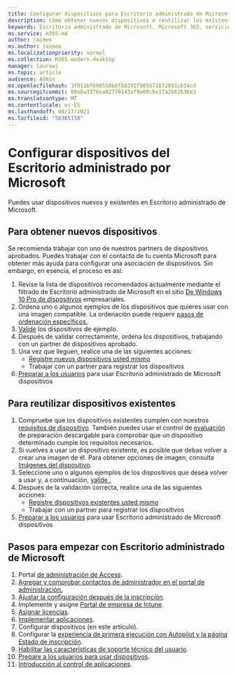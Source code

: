 ```yaml
---
title: Configurar dispositivos para Escritorio administrado de Microsoft
description: Cómo obtener nuevos dispositivos o reutilizar los existentes que califiquen
keywords: Escritorio administrado de Microsoft, Microsoft 365, servicio, documentación
ms.service: m365-md
author: jaimeo
ms.author: jaimeo
ms.localizationpriority: normal
ms.collection: M365-modern-desktop
manager: laurawi
ms.topic: article
audience: Admin
ms.openlocfilehash: 3f9116f698558b0fb8391f985671872891cbf4cd
ms.sourcegitcommit: 00a8a3376ea02770143af9a80cbe17a2b62636e3
ms.translationtype: MT
ms.contentlocale: es-ES
ms.lasthandoff: 08/17/2021
ms.locfileid: "58365158"
---
```

# <a name="set-up-microsoft-managed-desktop-devices"></a>Configurar dispositivos del Escritorio administrado por Microsoft

Puedes usar dispositivos nuevos y existentes en Escritorio administrado de Microsoft.

## <a name="to-obtain-new-devices"></a>Para obtener nuevos dispositivos

Se recomienda trabajar con uno de nuestros partners de dispositivos aprobados. Puedes trabajar con el contacto de tu cuenta Microsoft para obtener más ayuda para configurar una asociación de dispositivos. Sin embargo, en esencia, el proceso es así:

1. Revise la lista de dispositivos recomendados actualmente mediante el filtrado de Escritorio administrado de Microsoft en el sitio [De Windows 10 Pro de dispositivos](https://www.microsoft.com/windowsforbusiness/view-all-devices) empresariales.
2. Ordena uno o algunos ejemplos de los dispositivos que quieres usar con una imagen compatible. La ordenación puede requerir [pasos de ordenación específicos.](../service-description/device-images.md)
3. [Valide](validate-device.md) los dispositivos de ejemplo.
5. Después de validar correctamente, ordena los dispositivos, trabajando con un partner de dispositivos aprobado.
6. Una vez que lleguen, realice una de las siguientes acciones:
    - [Registre nuevos dispositivos usted mismo](register-devices-self.md)
    - Trabajar con un partner para registrar los dispositivos
7. [Preparar a los usuarios](get-started-devices.md) para usar Escritorio administrado de Microsoft dispositivos

## <a name="to-reuse-existing-devices"></a>Para reutilizar dispositivos existentes

1. Compruebe que los dispositivos existentes cumplen con nuestros [requisitos de dispositivo](../service-description/device-requirements.md). También puedes usar el control de [evaluación](../get-ready/readiness-assessment-downloadable.md) de preparación descargable para comprobar que un dispositivo determinado cumple los requisitos necesarios. 
2. Si vuelves a usar un dispositivo existente, es posible que debas volver a crear una imagen de él. Para obtener opciones de imagen, consulta [Imágenes del dispositivo](../service-description/device-images.md).
3. Seleccione uno o algunos ejemplos de los dispositivos que desea volver a usar y, a continuación, [valide .](validate-device.md)
4. Después de la validación correcta, realice una de las siguientes acciones:
    - [Registre dispositivos existentes usted mismo](register-reused-devices-self.md)
    - Trabajar con un partner para registrar los dispositivos
5. [Preparar a los usuarios](get-started-devices.md) para usar Escritorio administrado de Microsoft dispositivos

## <a name="steps-to-get-started-with-microsoft-managed-desktop"></a>Pasos para empezar con Escritorio administrado de Microsoft

1. Portal [de administración de Access](access-admin-portal.md).
1. [Agregar y comprobar contactos de administrador en el portal de administración.](add-admin-contacts.md)
1. [Ajustar la configuración después de la inscripción](conditional-access.md).
1. Implemente y asigne [Portal de empresa de Intune](company-portal.md).
1. [Asignar licencias](assign-licenses.md).
1. [Implementar aplicaciones](deploy-apps.md).
1. Configurar dispositivos (en este artículo).
1. Configurar la [experiencia de primera ejecución con Autopilot y la página Estado de inscripción](esp-first-run.md).
1. [Habilitar las características de soporte técnico del usuario](enable-support.md).
1. [Prepare a los usuarios para usar dispositivos](get-started-devices.md).
1. [Introducción al control de aplicaciones](get-started-app-control.md).
